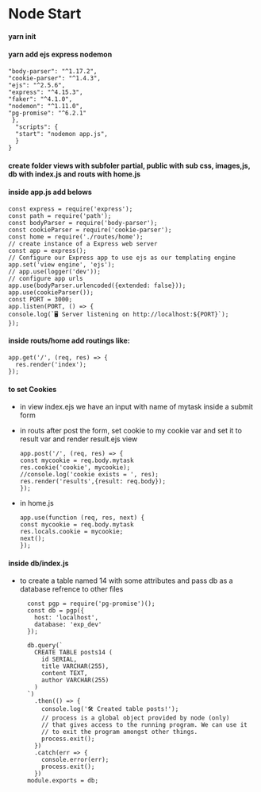# Node Start

#### yarn init
#### yarn add ejs express nodemon
    "body-parser": "^1.17.2",
    "cookie-parser": "^1.4.3",
    "ejs": "^2.5.6",
    "express": "^4.15.3",
    "faker": "^4.1.0",
    "nodemon": "^1.11.0",
    "pg-promise": "^6.2.1"
     },
      "scripts": {
      "start": "nodemon app.js",
      }
    }

####  create folder views with subfoler partial, public with sub css, images,js, db with index.js and routs with home.js
#### inside app.js add belows

    const express = require('express');
    const path = require('path');
    const bodyParser = require('body-parser');
    const cookieParser = require('cookie-parser');
    const home = require('./routes/home');
    // create instance of a Express web server
    const app = express();
    // Configure our Express app to use ejs as our templating engine
    app.set('view engine', 'ejs');
    // app.use(logger('dev'));
    // configure app urls
    app.use(bodyParser.urlencoded({extended: false}));
    app.use(cookieParser());
    const PORT = 3000;
    app.listen(PORT, () => {
    console.log(`🖥 Server listening on http://localhost:${PORT}`);
    });

#### inside routs/home add routings like:
    app.get('/', (req, res) => {
      res.render('index');
    });

#### to set Cookies
* in view index.ejs we have an input with name of mytask inside a submit form 
* in routs after post the form, set cookie to my cookie var and set it to result var and render result.ejs view

      app.post('/', (req, res) => {
      const mycookie = req.body.mytask
      res.cookie('cookie', mycookie);
      //console.log('cookie exists = ', res);
      res.render('results',{result: req.body});
      });

* in home.js

      app.use(function (req, res, next) {
      const mycookie = req.body.mytask
      res.locals.cookie = mycookie;
      next();
      });
      
#### inside db/index.js 
* to create a table named 14 with some attributes and pass db as a database refrence to other files 


        const pgp = require('pg-promise')();
        const db = pgp({
          host: 'localhost',
          database: 'exp_dev'
        });

        db.query(`
          CREATE TABLE posts14 (
            id SERIAL,
            title VARCHAR(255),
            content TEXT,
            author VARCHAR(255)
          )
        `)
          .then(() => {
            console.log('🛠 Created table posts!');
            // process is a global object provided by node (only)
            // that gives access to the running program. We can use it
            // to exit the program amongst other things.
            process.exit();
          })
          .catch(err => {
            console.error(err);
            process.exit();
          })
        module.exports = db;
